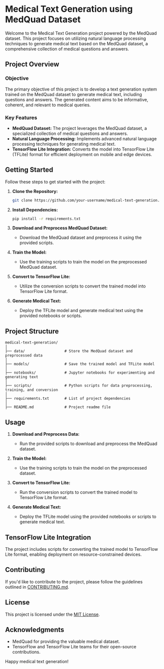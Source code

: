# Medical Text Generation using MedQuad Dataset

Welcome to the Medical Text Generation project powered by the MedQuad dataset. This project focuses on utilizing natural language processing techniques to generate medical text based on the MedQuad dataset, a comprehensive collection of medical questions and answers.

## Project Overview

### Objective

The primary objective of this project is to develop a text generation system trained on the MedQuad dataset to generate medical text, including questions and answers. The generated content aims to be informative, coherent, and relevant to medical queries.

### Key Features

- **MedQuad Dataset:** The project leverages the MedQuad dataset, a specialized collection of medical questions and answers.
- **Natural Language Processing:** Implements advanced natural language processing techniques for generating medical text.
- **TensorFlow Lite Integration:** Converts the model into TensorFlow Lite (TFLite) format for efficient deployment on mobile and edge devices.

## Getting Started

Follow these steps to get started with the project:

1. **Clone the Repository:**
    ```bash
    git clone https://github.com/your-username/medical-text-generation.git
    ```

2. **Install Dependencies:**
    ```bash
    pip install -r requirements.txt
    ```

3. **Download and Preprocess MedQuad Dataset:**
    - Download the MedQuad dataset and preprocess it using the provided scripts.

4. **Train the Model:**
    - Use the training scripts to train the model on the preprocessed MedQuad dataset.

5. **Convert to TensorFlow Lite:**
    - Utilize the conversion scripts to convert the trained model into TensorFlow Lite format.

6. **Generate Medical Text:**
    - Deploy the TFLite model and generate medical text using the provided notebooks or scripts.

## Project Structure

```plaintext
medical-text-generation/
│
├── data/                  # Store the MedQuad dataset and preprocessed data
│
├── models/                # Save the trained model and TFLite model
│
├── notebooks/             # Jupyter notebooks for experimenting and generating text
│
├── scripts/               # Python scripts for data preprocessing, training, and conversion
│
├── requirements.txt       # List of project dependencies
│
├── README.md              # Project readme file
```

## Usage

1. **Download and Preprocess Data:**
    - Run the provided scripts to download and preprocess the MedQuad dataset.

2. **Train the Model:**
    - Use the training scripts to train the model on the preprocessed dataset.

3. **Convert to TensorFlow Lite:**
    - Run the conversion scripts to convert the trained model to TensorFlow Lite format.

4. **Generate Medical Text:**
    - Deploy the TFLite model using the provided notebooks or scripts to generate medical text.

## TensorFlow Lite Integration

The project includes scripts for converting the trained model to TensorFlow Lite format, enabling deployment on resource-constrained devices.

## Contributing

If you'd like to contribute to the project, please follow the guidelines outlined in [CONTRIBUTING.md](CONTRIBUTING.md).

## License

This project is licensed under the [MIT License](LICENSE).

## Acknowledgments

- MedQuad for providing the valuable medical dataset.
- TensorFlow and TensorFlow Lite teams for their open-source contributions.

Happy medical text generation!
